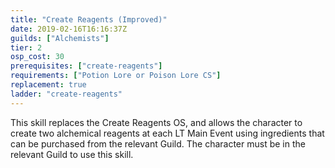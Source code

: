 ```yaml
---
title: "Create Reagents (Improved)"
date: 2019-02-16T16:16:37Z
guilds: ["Alchemists"]
tier: 2
osp_cost: 30
prerequisites: ["create-reagents"]
requirements: ["Potion Lore or Poison Lore CS"]
replacement: true
ladder: "create-reagents"
---
```

This skill replaces the Create Reagents OS, and allows the character to create two alchemical reagents at each LT Main Event using ingredients that can be purchased from the relevant Guild. The character must be in the relevant Guild to use this skill.